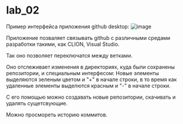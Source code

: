 # lab_02

Пример интерфейса приложения github desktop:
![image](https://user-images.githubusercontent.com/91755900/167458526-48aab82c-60e7-4eac-b05a-b30730a46915.png)

Приложение позваляет связывать github с различными средами разработки такими, как CLION, Visual Studio. 

Так оно позволяет переключатся между ветками.

Оно отслеживает изменения в директориях, куда были сохранены репозитории, и специальным интерфесом:
  Новые элементы выделяются зеленым цветом и "+" в начале строки, в то время как удаленные элементы выделются красным и "-" в начале строки. 
  
С его помощью можно создавать новые репозитории, скачивать и удалять сущетсвующие.
 
Можно просмореть историю коммитов.
